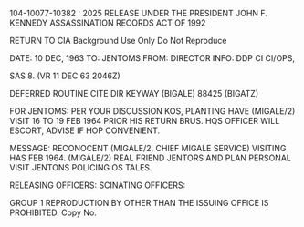 104-10077-10382 : 2025 RELEASE UNDER THE PRESIDENT JOHN F. KENNEDY ASSASSINATION RECORDS ACT OF 1992

RETURN TO CIA
Background Use Only
Do Not Reproduce

DATE: 10 DEC, 1963
TO: JENTOMS
FROM: DIRECTOR
INFO: DDP CI CI/OPS,

SAS 8. (VR 11 DEC 63 2046Z)

DEFERRED
ROUTINE
CITE DIR
KEYWAY (BIGALE)
88425 (BIGATZ)

FOR JENTOMS: PER YOUR DISCUSSION KOS, PLANTING HAVE (MIGALE/2) VISIT 16 TO 19 FEB 1964 PRIOR HIS RETURN BRUS. HQS OFFICER WILL ESCORT, ADVISE IF HOP CONVENIENT.

MESSAGE: RECONOCENT (MIGALE/2, CHIEF MIGALE SERVICE) VISITING HAS FEB 1964. (MIGALE/2) REAL FRIEND JENTORS AND PLAN PERSONAL VISIT JENTONS POLICING OS TALES.

RELEASING OFFICERS:
SCINATING OFFICERS:

GROUP 1
REPRODUCTION BY OTHER THAN THE ISSUING OFFICE IS PROHIBITED. Copy No.
